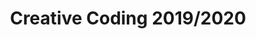 ---
title: "Creative Coding 2019/2020"
academic-year: "2019/2020"

# calendar is in calendar.json
# students list is in students.json
# team-projects list is in team-projects.json

background: "./sketch.js"
background-credits: "Background inspired by [Name]"
channel: "https://t.me/drawwithcode5"
github: "https://github.com/drawwithcode"
studies-manifest: "https://www11.ceda.polimi.it/schedaincarico/schedaincarico/controller/scheda_pubblica/SchedaPublic.do?&evn_default=evento&c_classe=757924&polij_device_category=DESKTOP&__pj0=0&__pj1=29ef4111b7962c96f3bff05cadd09262"
syllabus-text: |
  A *text for 2019* in a **beautiful** [markdown](https://quire.getty.edu/documentation/fundamentals/).
assignments-text: |
  A *text for assignments 2019 page* in a **beautiful** [markdown](https://quire.getty.edu/documentation/fundamentals/).
case-studies-text: |
  A *text for case studies 2019 page* in a **beautiful** [markdown](https://quire.getty.edu/documentation/fundamentals/).
team-projects-text: |
  A *text for team projects 2019 page* in a **beautiful** [markdown](https://quire.getty.edu/documentation/fundamentals/).
---